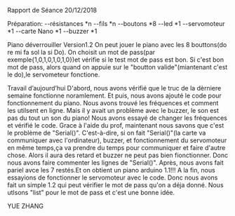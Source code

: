 Rapport de Séance 20/12/2018

Préparation: 
--résistances *n 
--fils *n 
--boutons *8 
--led *1 
--servomoteur *1 
--carte Nano *1
--buzzer *1

Piano déverrouiller Version1.2 
On peut jouer le piano avec les 8 bouttons(do re mi fa sol la si Do). 
On choisit un mot de pass(par exemple{1,0,1,0,1,0,1,0})et vérifie si le test mot de pass est bon.
Si c'est bon mot de pass, alors quand on appuie sur le "boutton valide"(miantenant c'est le do),le servometeur fonctione.

Travail d’aujourd’hui 
D'abord, nous avons vérifié que le truc de la dèrniere semaine fonctionne noramlement.
Et puis, nous avons ajouté le code pour fonctionnement du piano. Nous avons trouvé les fréquences et comment les utilsent en ligne.
Mais il y avait un problème avec le buzzer, le son est pas du tout un son du piano! 
Nous avons essayé de changer les fréquences et vérifié le code.
Grace à l'aide du prof, maintenant nous savons que c'est le problème de "Serial()".
C'est-à-dire, si on fait "Serial()"(la carte va communiquer avec l'ordinateur), buzzer, et fonctionnement du servomoteur en même temps,ça va prendre du temps pour communiquer et faire d'autre chose.
Alors il aura des retard et buzzer ne peut pas bien fionctionner.
Donc nous avons faire commenter les lignes de "Serial()".
Après, nous avons fait pariel avce les 7 restés.Et on obtient un piano arduino 1.1!!!
A la fin, nous essayions de fonctionner le servomoteur avec le code.
Donc nous avons fait un simple 1.2 qui peut vérifier le mot de pass qu'on a déja donné.
Nous utlsons "list" pour le mot de pass et c'est une bonne idée.


YUE ZHANG
